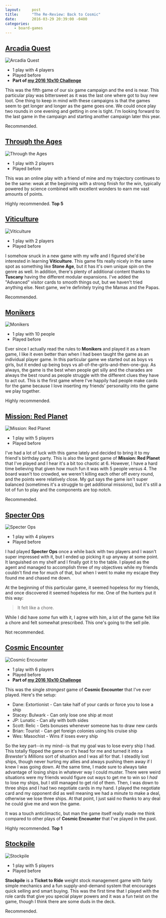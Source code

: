 ```yaml
---
layout:     post
title:      "The Re-Review: Back to Cosmic"
date:       2016-03-29 20:39:00 -0400
categories:
    - board-games
---
```

## [Arcadia Quest](https://boardgamegeek.com/boardgame/155068/arcadia-quest)

<img src="/images/covers/arcadia-quest.jpg" alt="Arcadia Quest" class="image-right" />

- 1 play with 4 players
- Played before
- **Part of [my 2016 10x10 Challenge](#)**

This was the fifth game of our six game campaign and the end is near. This particular play was bittersweet as it was the last one where got to buy new loot. One thing to keep in mind with these campaigns is that the games seem to get longer and longer as the game goes one. We could once play two rounds in one evening and getting in one is tight. I'm looking forward to the last game in the campaign and starting another campaign later this year.

Recommended.

## [Through the Ages](https://boardgamegeek.com/boardgame/182028/through-ages-new-story-civilization)

<img src="/images/covers/through-the-ages.jpg" alt="Through the Ages" class="image-right" />

- 1 play with 2 players
- Played before

This was an online play with a friend of mine and my trajectory continues to be the same: weak at the beginning with a strong finish for the win, typically powered by science combined with excellent wonders to earn me vast amounts of points.

Highly recommended. **Top 5**

## [Viticulture](https://boardgamegeek.com/boardgame/128621/viticulture)

<img src="/images/covers/viticulture.jpg" alt="Viticulture" class="image-right" />

- 1 play with 2 players
- Played before

I somehow snuck in a new game with my wife and I figured she'd be interested in learning **Viticulture**. This game fits really nicely in the same spot as something like **Stone Age**, but it has it's own unique spin on the genre as well. In addition, there's plenty of additional content thanks to **Tuscany** having the different modular expansions. I've added the "Advanced" visitor cards to smooth things out, but we haven't tried anything else. Next game, we're definitely trying the Mamas and the Papas.

Recommended.

## [Monikers](https://boardgamegeek.com/boardgame/156546/monikers)

<img src="/images/covers/monikers.png" alt="Monikers" class="image-right" />

- 1 play with 10 people
- Played before

Ever since I actually read the rules to **Monikers** and played it as a team game, I like it even better than when I had been taught the game as an individual player game. In this particular game we started out as boys vs girls, but it ended up being boys vs all-of-the-girls-and-then-one-guy. As always, the game is the best when people get silly and the charades are always the best round as people struggle with the different clues they have to act out. This is the first game where I've happily had people make cards for the game because I love inserting my friends' personality into the game we play together.

Highly recommended.

## [Mission: Red Planet](https://boardgamegeek.com/boardgame/176920/mission-red-planet-second-edition)

<img src="/images/covers/mission-red-planet.jpg" alt="Mission: Red Planet" class="image-right" />

- 1 play with 5 players
- Played before

I've had a lot of luck with this game lately and decided to bring it to my friend's birthday party. This is also the largest game of **Mission: Red Planet** that I've played and I hear it's a bit too chaotic at 6. However, I have a hard time believing that given how much fun it was with 5 people versus 4. The board wasn't too crowded, we weren't killing each other off every round, and the points were relatively close. My gut says the game isn't super balanced (sometimes it's a struggle to get additional missions), but it's still a lot of fun to play and the components are top notch.

Recommended.

## [Specter Ops](https://boardgamegeek.com/boardgame/155624/specter-ops)

<img src="/images/covers/specter-ops.jpg" alt="Specter Ops" class="image-right" />

- 1 play with 4 players
- Played before

I had played **Specter Ops** once a while back with two players and I wasn't super impressed with it, but I ended up picking it up anyway at some point. It languished on my shelf and I finally got it to the table. I played as the agent and managed to accomplish three of my objectives while my friends couldn't find me for much of that, but when I went to make my escape they found me and chased me down.

At the beginning of this particular game, it seemed hopeless for my friends, and once discovered it seemed hopeless for me. One of the hunters put it this way:

> It felt like a chore.

While I did have _some_ fun with it, I agree with him, a lot of the game felt like a chore and felt somewhat prescribed. This one's going to the sell pile.

Not recommended.

## [Cosmic Encounter](https://boardgamegeek.com/boardgame/39463/cosmic-encounter)

<img src="/images/covers/cosmic-encounter.jpg" alt="Cosmic Encounter" class="image-right" />

- 1 play with 6 players
- Played before
- **Part of [my 2016 10x10 Challenge](#)**

This was the single _strangest_ game of **Cosmic Encounter** that I've ever played. Here's the setup:

- Dane: Extortionist - Can take half of your cards or force you to lose a ship
- Stacey: Bulwark - Can only lose one ship at most
- JP: Lunatic - Can ally with both sides
- Scott: Relic - Gets bonuses whenever someone has to draw new cards
- Brian: Tourist - Can get foreign colonies using his cruise ship
- Wes: Masochist - Wins if loses every ship

So the key part--in my mind--is that my goal was to lose every ship I had. This totally flipped the game on it's head for me and turned it into a _Brewster's Millions_ sort of situation and I was all for that. I steadily lost ships, though never hurting my allies and always pushing them away if I knew I was going down. At the same time, I made sure to always take advantage of losing ships in whatever way I could muster. There were weird situations were my friends would figure out ways to get me to win so I *had* to lose my ships, but I still managed to get rid of them. Then, I was down to three ships and I had two negotiate cards in my hand. I played the negotiate card and my opponent did as well meaning we had a minute to make a deal, otherwise we lose three ships. At that point, I just said no thanks to any deal he could give me and won the game.

It was a touch anticlimactic, but man the game itself really made me think compared to other plays of **Cosmic Encounter** that I've played in the past.

Highly recommended. **Top 1**

## [Stockpile](https://boardgamegeek.com/boardgame/161614/stockpile)

<img src="/images/covers/stockpile.jpg" alt="Stockpile" class="image-right" />

- 1 play with 5 players
- Played before

**Stockpile** is a **Ticket to Ride** weight stock management game with fairly simple mechanics and a fun supply-and-demand system that encourages quick selling and smart buying. This was the first time that I played with the role cards that give you special player powers and it was a fun twist on the game, though I think there are some duds in the deck.

Recommended.
